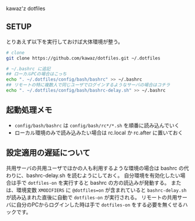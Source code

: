 kawaz'z dotfiles

## SETUP
とりあえず以下を実行しておけば大体環境が整う。

```bash
# clone
git clone https://github.com/kawaz/dotfiles.git ~/.dotfiles

# ~/.bashrc に追記
## ローカルPCの場合はこっち
echo ". ~/.dotfiles/config/bash/bashrc" >> ~/.bashrc
## リモートの特に複数人で同じユーザでログインするようなサーバの場合はコチラ
echo ". ~/.dotfiles/config/bash/bashrc-delay.sh" >> ~/.bashrc
```

## 起動処理メモ
- `config/bash/bashrc` は `config/bash/rc*/*.sh` を順番に読み込んでいく
- ローカル環境のみで読み込みたい場合は rc.local か rc.after に置いておく

## 設定適用の遅延について
共用サーバの共用ユーザでほかの人も利用するような環境の場合は bashrc の代わりに、bashrc-delay.sh を読むようにしておく。
自分環境を有効化したい場合は手で `dotfiles-on` を実行すると bashrc の方の読込みが発動する。
または、環境変数 `XMODIFIERS` に `@dotfiles=on` が含まれていると `bashrc-delay.sh` が読み込まれた直後に自動で `dotfiles-on` が実行される。
リモートの共用サーバに自分のPCからログインした時は手で `dotfiles-on` をする必要を無くせるハックです。
